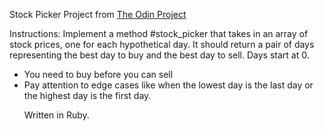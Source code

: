 Stock Picker Project from <a href="https://www.theodinproject.com/paths/full-stack-ruby-on-rails/courses/ruby-programming/lessons/stock-picker">The Odin Project</a>

Instructions: 
Implement a method #stock_picker that takes in an array of stock prices, one for each hypothetical day. It should return a pair of days representing the best day to buy and the best day to sell. Days start at 0.

<ul>
    <li>You need to buy before you can sell</li>
    <li>Pay attention to edge cases like when the lowest day is the last day or the highest day is the first day.</li>

Written in Ruby. 